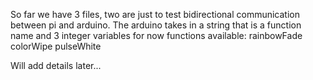 So far we have 3 files, two are just to test bidirectional communication between pi and arduino.
The arduino takes in a string that is a function name and 3 integer variables for now
functions available:
rainbowFade
colorWipe
pulseWhite

Will add details later...
